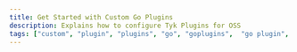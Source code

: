 ```yaml
---
title: Get Started with Custom Go Plugins
description: Explains how to configure Tyk Plugins for OSS
tags: ["custom", "plugin", "plugins", "go", "goplugins",  "go plugin", "tyk go plugin", "golang plugin"]
---
```

